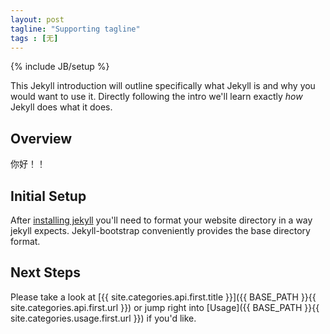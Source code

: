 ```yaml
---
layout: post
tagline: "Supporting tagline"
tags : [无]
---
```

{% include JB/setup %}

This Jekyll introduction will outline specifically  what Jekyll is and why you would want to use it.
Directly following the intro we'll learn exactly _how_ Jekyll does what it does.

## Overview

你好！！


## Initial Setup

After [installing jekyll](/index.html#start-now) you'll need to format your website directory in a way jekyll expects.
Jekyll-bootstrap conveniently provides the base directory format.



## Next Steps

Please take a look at [{{ site.categories.api.first.title }}]({{ BASE_PATH }}{{ site.categories.api.first.url }})
or jump right into [Usage]({{ BASE_PATH }}{{ site.categories.usage.first.url }}) if you'd like.